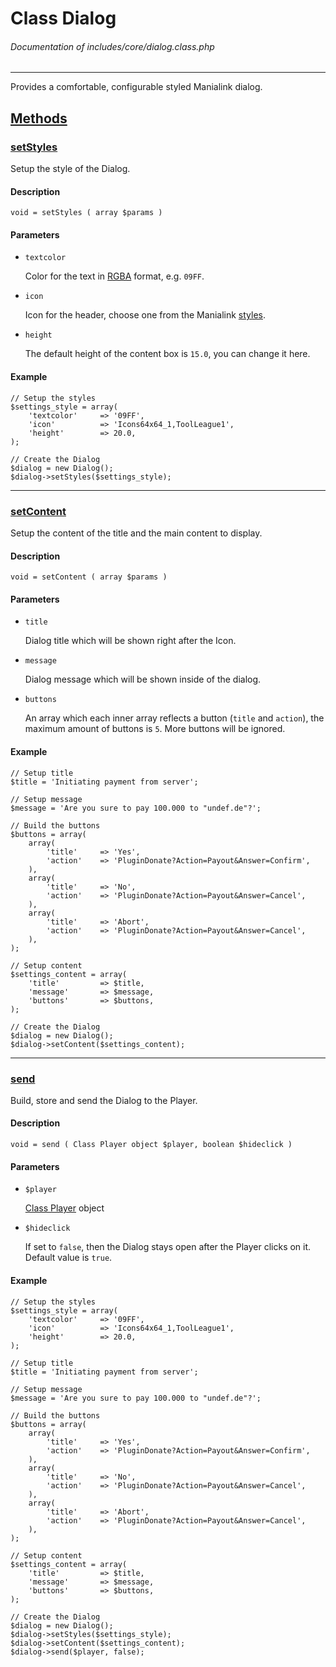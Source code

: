 # Class Dialog
###### Documentation of includes/core/dialog.class.php


***


Provides a comfortable, configurable styled Manialink dialog.



## [Methods](_#Methods)


### [setStyles](_#setStyles)
Setup the style of the Dialog.


#### Description
	void = setStyles ( array $params )


#### Parameters
*	`textcolor`

	Color for the text in [RGBA](http://en.wikipedia.org/wiki/RGBA_color_space) format, e.g. `09FF`.

*	`icon`

	Icon for the header, choose one from the Manialink [styles](maniaplanet:///:styles).

*	`height`

	The default height of the content box is `15.0`, you can change it here.


#### Example
	// Setup the styles
	$settings_style = array(
		'textcolor'		=> '09FF',
		'icon'			=> 'Icons64x64_1,ToolLeague1',
		'height'		=> 20.0,
	);

	// Create the Dialog
	$dialog = new Dialog();
	$dialog->setStyles($settings_style);



***



### [setContent](_#setContent)
Setup the content of the title and the main content to display.


#### Description
	void = setContent ( array $params )


#### Parameters
*	`title`

	Dialog title which will be shown right after the Icon.

*	`message`

	Dialog message which will be shown inside of the dialog.

*	`buttons`

	An array which each inner array reflects a button (`title` and `action`), the maximum amount of buttons is `5`. More buttons will be ignored.


#### Example
	// Setup title
	$title = 'Initiating payment from server';

	// Setup message
	$message = 'Are you sure to pay 100.000 to "undef.de"?';

	// Build the buttons
	$buttons = array(
		array(
			'title'		=> 'Yes',
			'action'	=> 'PluginDonate?Action=Payout&Answer=Confirm',
		),
		array(
			'title'		=> 'No',
			'action'	=> 'PluginDonate?Action=Payout&Answer=Cancel',
		),
		array(
			'title'		=> 'Abort',
			'action'	=> 'PluginDonate?Action=Payout&Answer=Cancel',
		),
	);

	// Setup content
	$settings_content = array(
		'title'			=> $title,
		'message'		=> $message,
		'buttons'		=> $buttons,
	);

	// Create the Dialog
	$dialog = new Dialog();
	$dialog->setContent($settings_content);



***



### [send](_#send)
Build, store and send the Dialog to the Player.


#### Description
	void = send ( Class Player object $player, boolean $hideclick )


#### Parameters
*	`$player`

	[Class Player](/development/classes/player.php) object

*	`$hideclick`

	If set to `false`, then the Dialog stays open after the Player clicks on it.
	Default value is `true`.


#### Example
	// Setup the styles
	$settings_style = array(
		'textcolor'		=> '09FF',
		'icon'			=> 'Icons64x64_1,ToolLeague1',
		'height'		=> 20.0,
	);

	// Setup title
	$title = 'Initiating payment from server';

	// Setup message
	$message = 'Are you sure to pay 100.000 to "undef.de"?';

	// Build the buttons
	$buttons = array(
		array(
			'title'		=> 'Yes',
			'action'	=> 'PluginDonate?Action=Payout&Answer=Confirm',
		),
		array(
			'title'		=> 'No',
			'action'	=> 'PluginDonate?Action=Payout&Answer=Cancel',
		),
		array(
			'title'		=> 'Abort',
			'action'	=> 'PluginDonate?Action=Payout&Answer=Cancel',
		),
	);

	// Setup content
	$settings_content = array(
		'title'			=> $title,
		'message'		=> $message,
		'buttons'		=> $buttons,
	);

	// Create the Dialog
	$dialog = new Dialog();
	$dialog->setStyles($settings_style);
	$dialog->setContent($settings_content);
	$dialog->send($player, false);
